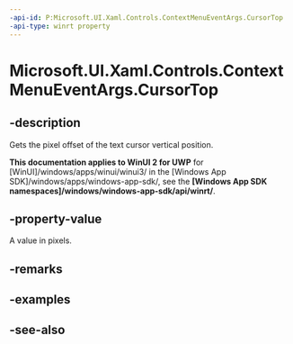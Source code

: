 ```yaml
---
-api-id: P:Microsoft.UI.Xaml.Controls.ContextMenuEventArgs.CursorTop
-api-type: winrt property
---
```


<!-- Property syntax
public double CursorTop { get; }
-->

# Microsoft.UI.Xaml.Controls.ContextMenuEventArgs.CursorTop

## -description
Gets the pixel offset of the text cursor vertical position.

**This documentation applies to WinUI 2 for UWP** for [WinUI]/windows/apps/winui/winui3/ in the [Windows App SDK]/windows/apps/windows-app-sdk/, see the **[Windows App SDK namespaces]/windows/windows-app-sdk/api/winrt/**.

## -property-value
A value in pixels.

## -remarks

## -examples

## -see-also
